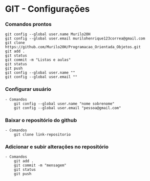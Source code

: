 # GIT - Configurações

### Comandos prontos
    git config --global user.name Murilo20H
    git config --global user.email murilohenrique123correa@gmail.com
    git clone https://github.com/Murilo20H/Programacao_Orientada_Objetos.git
    git add .
    git status
    git commit -m "Listas e aulas"
    git status
    git push
    git config --global user.name ""
    git config --global user.email ""

### Configurar usuário
    - Comandos
        git config --global user.name "nome sobrenome"
        git config --global user.email "pessoa@gmail.com"

### Baixar o repositório do github
    - Comandos
        git clone link-repositorio

### Adicionar e subir alterações no repositório
    - Comandos
        git add .
        git commit -m "mensagem"
        git status
        git push

